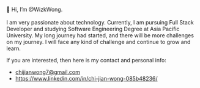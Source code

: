 👋 Hi, I’m @WizkWong. <br><br>
I am very passionate about technology. Currently, I am pursuing Full Stack Developer and studying Software Engineering Degree at Asia Pacific University. My long journey had started, and there will be more challenges on my journey. I will face any kind of challenge and continue to grow and learn.

If you are interested, then here is my contact and personal info:
- chijianwong7@gmail.com
- https://www.linkedin.com/in/chi-jian-wong-085b48236/
<!---
WizkWong/WizkWong is a ✨ special ✨ repository because its `README.md` (this file) appears on your GitHub profile.
You can click the Preview link to take a look at your changes.
--->
